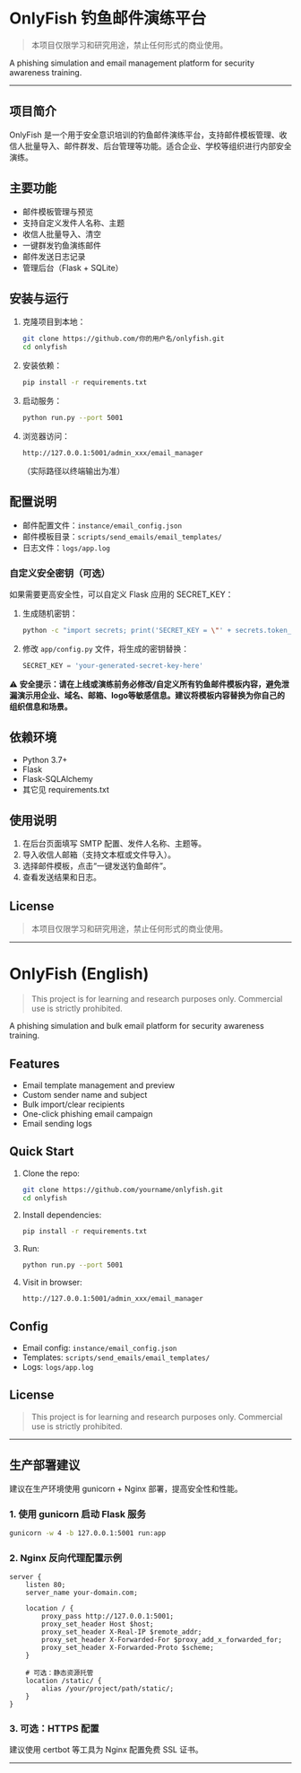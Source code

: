 # OnlyFish 钓鱼邮件演练平台

> 本项目仅限学习和研究用途，禁止任何形式的商业使用。

A phishing simulation and email management platform for security awareness training.

---

## 项目简介
OnlyFish 是一个用于安全意识培训的钓鱼邮件演练平台，支持邮件模板管理、收信人批量导入、邮件群发、后台管理等功能。适合企业、学校等组织进行内部安全演练。

## 主要功能
- 邮件模板管理与预览
- 支持自定义发件人名称、主题
- 收信人批量导入、清空
- 一键群发钓鱼演练邮件
- 邮件发送日志记录
- 管理后台（Flask + SQLite）

## 安装与运行
1. 克隆项目到本地：
   ```sh
   git clone https://github.com/你的用户名/onlyfish.git
   cd onlyfish
   ```
2. 安装依赖：
   ```sh
   pip install -r requirements.txt
   ```
3. 启动服务：
   ```sh
   python run.py --port 5001
   ```
4. 浏览器访问：
   ```
   http://127.0.0.1:5001/admin_xxx/email_manager
   ```
   （实际路径以终端输出为准）

## 配置说明
- 邮件配置文件：`instance/email_config.json`
- 邮件模板目录：`scripts/send_emails/email_templates/`
- 日志文件：`logs/app.log`

### 自定义安全密钥（可选）
如果需要更高安全性，可以自定义 Flask 应用的 SECRET_KEY：

1. 生成随机密钥：
   ```bash
   python -c "import secrets; print('SECRET_KEY = \"' + secrets.token_hex(32) + '\"')"
   ```

2. 修改 `app/config.py` 文件，将生成的密钥替换：
   ```python
   SECRET_KEY = 'your-generated-secret-key-here'
   ```

⚠️ **安全提示：请在上线或演练前务必修改/自定义所有钓鱼邮件模板内容，避免泄漏演示用企业、域名、邮箱、logo等敏感信息。建议将模板内容替换为你自己的组织信息和场景。**

## 依赖环境
- Python 3.7+
- Flask
- Flask-SQLAlchemy
- 其它见 requirements.txt

## 使用说明
1. 在后台页面填写 SMTP 配置、发件人名称、主题等。
2. 导入收信人邮箱（支持文本框或文件导入）。
3. 选择邮件模板，点击“一键发送钓鱼邮件”。
4. 查看发送结果和日志。

## License
> 本项目仅限学习和研究用途，禁止任何形式的商业使用。

---

# OnlyFish (English)

> This project is for learning and research purposes only. Commercial use is strictly prohibited.

A phishing simulation and bulk email platform for security awareness training.

## Features
- Email template management and preview
- Custom sender name and subject
- Bulk import/clear recipients
- One-click phishing email campaign
- Email sending logs


## Quick Start
1. Clone the repo:
   ```sh
   git clone https://github.com/yourname/onlyfish.git
   cd onlyfish
   ```
2. Install dependencies:
   ```sh
   pip install -r requirements.txt
   ```
3. Run:
   ```sh
   python run.py --port 5001
   ```
4. Visit in browser:
   ```
   http://127.0.0.1:5001/admin_xxx/email_manager
   ```

## Config
- Email config: `instance/email_config.json`
- Templates: `scripts/send_emails/email_templates/`
- Logs: `logs/app.log`

## License
> This project is for learning and research purposes only. Commercial use is strictly prohibited.

---

## 生产部署建议
建议在生产环境使用 gunicorn + Nginx 部署，提高安全性和性能。

### 1. 使用 gunicorn 启动 Flask 服务
```sh
gunicorn -w 4 -b 127.0.0.1:5001 run:app
```

### 2. Nginx 反向代理配置示例
```
server {
    listen 80;
    server_name your-domain.com;

    location / {
        proxy_pass http://127.0.0.1:5001;
        proxy_set_header Host $host;
        proxy_set_header X-Real-IP $remote_addr;
        proxy_set_header X-Forwarded-For $proxy_add_x_forwarded_for;
        proxy_set_header X-Forwarded-Proto $scheme;
    }

    # 可选：静态资源托管
    location /static/ {
        alias /your/project/path/static/;
    }
}
```

### 3. 可选：HTTPS 配置
建议使用 certbot 等工具为 Nginx 配置免费 SSL 证书。

---

